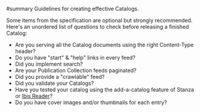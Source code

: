 ﻿#summary Guidelines for creating effective Catalogs.

Some items from the specification are optional but strongly recommended. Here's an unordered list of questions to check before releasing a finished Catalog:

  * Are you serving all the Catalog documents using the right Content-Type header?
  * Do you have "start" & "help" links in every feed?
  * Did you implement search?
  * Are your Publication Collection feeds paginated?
  * Did you provide a "crawlable" feed?
  * Did you validate your Catalogs?
  * Have you tested your catalog using the add-a-catalog feature of Stanza or <a href='http://ibisreader.com/catalogs/user/'>Ibis Reader</a>?
  * Do you have cover images and/or thumbnails for each entry?